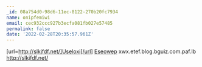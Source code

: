 ```yaml
---
_id: 08a754d0-98d6-11ec-8122-270b20fc7934
name: onipfemiwi
email: cec932ccc927b3ecfa081fb027e57485
permalink: false
date: '2022-02-28T20:35:57.961Z'
---
```

[url=http://slkjfdf.net/]Useloxi[/url] <a href="http://slkjfdf.net/">Eseowep</a> xwx.etef.blog.bguiz.com.paf.lb http://slkjfdf.net/
